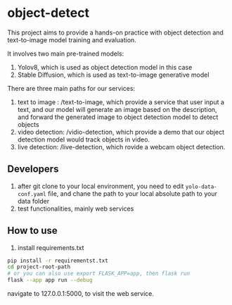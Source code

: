 # object-detect

This project aims to provide a hands-on practice with object detection and text-to-image model training and evaluation.

It involves two main pre-trained models:

1. Yolov8, which is used as object detection model in this case
2. Stable Diffusion, which is used as text-to-image generative model

There are three main paths for our services:

1. text to image : /text-to-image, which provide a service that user input a text, and our model will generate an image based on the description, and forward the generated image to object detection model to detect objects
2. video detection: /vidio-detection, which provide a demo that our object detection model would track objects in video.
3. live detection: /live-detection, which rovide a webcam object detection.
 
## Developers

1. after git clone to your local environment, you need to edit `yolo-data-conf.yaml` file, and chane the path to your local absolute path to your data folder
1. test functionalities, mainly web services

## How to use

1. install requirements.txt

```sh
pip install -r requirementst.txt
cd project-root-path
# or you can also use export FLASK_APP=app, then flask run
flask --app app run --debug
```

navigate to 127.0.0.1:5000, to visit the web service.
